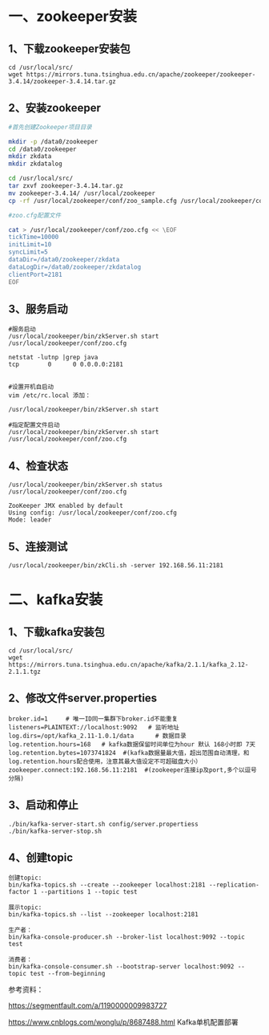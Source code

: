 # 一、zookeeper安装

## 1、下载zookeeper安装包

```
cd /usr/local/src/
wget https://mirrors.tuna.tsinghua.edu.cn/apache/zookeeper/zookeeper-3.4.14/zookeeper-3.4.14.tar.gz
```

## 2、安装zookeeper
```bash
#首先创建Zookeeper项目目录

mkdir -p /data0/zookeeper
cd /data0/zookeeper
mkdir zkdata
mkdir zkdatalog

cd /usr/local/src/
tar zxvf zookeeper-3.4.14.tar.gz
mv zookeeper-3.4.14/ /usr/local/zookeeper
cp -rf /usr/local/zookeeper/conf/zoo_sample.cfg /usr/local/zookeeper/conf/zoo.cfg

#zoo.cfg配置文件

cat > /usr/local/zookeeper/conf/zoo.cfg << \EOF
tickTime=10000
initLimit=10
syncLimit=5
dataDir=/data0/zookeeper/zkdata
dataLogDir=/data0/zookeeper/zkdatalog
clientPort=2181
EOF
```

## 3、服务启动
```
#服务启动
/usr/local/zookeeper/bin/zkServer.sh start /usr/local/zookeeper/conf/zoo.cfg

netstat -lutnp |grep java
tcp        0      0 0.0.0.0:2181  


#设置开机自启动
vim /etc/rc.local 添加：

/usr/local/zookeeper/bin/zkServer.sh start

#指定配置文件启动
/usr/local/zookeeper/bin/zkServer.sh start /usr/local/zookeeper/conf/zoo.cfg
```

## 4、检查状态
```
/usr/local/zookeeper/bin/zkServer.sh status /usr/local/zookeeper/conf/zoo.cfg

ZooKeeper JMX enabled by default
Using config: /usr/local/zookeeper/conf/zoo.cfg
Mode: leader
```

## 5、连接测试

```
/usr/local/zookeeper/bin/zkCli.sh -server 192.168.56.11:2181

```

# 二、kafka安装

## 1、下载kafka安装包
```
cd /usr/local/src/
wget https://mirrors.tuna.tsinghua.edu.cn/apache/kafka/2.1.1/kafka_2.12-2.1.1.tgz
```

## 2、修改文件server.properties
```
broker.id=1     # 唯一ID同一集群下broker.id不能重复
listeners=PLAINTEXT://localhost:9092   # 监听地址
log.dirs=/opt/kafka_2.11-1.0.1/data      # 数据目录
log.retention.hours=168   # kafka数据保留时间单位为hour 默认 168小时即 7天 
log.retention.bytes=1073741824  #(kafka数据量最大值，超出范围自动清理，和 log.retention.hours配合使用，注意其最大值设定不可超磁盘大小）
zookeeper.connect:192.168.56.11:2181  #(zookeeper连接ip及port,多个以逗号分隔)
```

## 3、启动和停止
```
./bin/kafka-server-start.sh config/server.propertiess
./bin/kafka-server-stop.sh
```

## 4、创建topic
```
创建topic:
bin/kafka-topics.sh --create --zookeeper localhost:2181 --replication-factor 1 --partitions 1 --topic test

展示topic:
bin/kafka-topics.sh --list --zookeeper localhost:2181

生产者：
bin/kafka-console-producer.sh --broker-list localhost:9092 --topic test

消费者：
bin/kafka-console-consumer.sh --bootstrap-server localhost:9092 --topic test --from-beginning
```



参考资料：

https://segmentfault.com/a/1190000009983727

https://www.cnblogs.com/wonglu/p/8687488.html  Kafka单机配置部署
